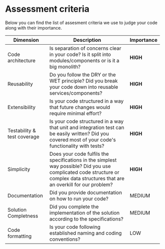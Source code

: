 # Assessment criteria

Below you can find the list of assesment criteria we use to judge your code along with their importance.

| Dimension | Description | Importance |
|---|---|---|
| Code architecture | Is separation of concerns clear in your code? Is it split into modules/components or is it a big monolith? | **HIGH**  |
| Reusability | Do you follow the DRY or the WET principle? Did you break your code down into reusable services/components?  | **HIGH**  |
| Extensibility | Is your code structured in a way that future changes would require minimal effort?  | **HIGH**  |
| Testability & test coverage| Is your code structured in a way that unit and integration test can be easily written? Did you covered most of your code's functionality with tests? | **HIGH**  |
| Simplicity| Does your code fulfils the specifications in the simplest way possible? Did you use complicated code structure or complex data structures that are an overkill for our problem? | **HIGH**  |
| Documentation | Did you provide documentation on how to run your code?  | MEDIUM  |
| Solution Completness  |  Did you complete the implementation of the solution according to the specifications? | MEDIUM  |
| Code formatting | Is your code following established naming and coding conventions?  |  LOW |